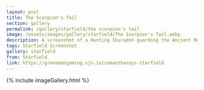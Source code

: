 ```yaml
---
layout: post
title: The Scorpion's Tail
section: gallery
permalink: /gallery/starfield/the scorpion's tail
image: /assets/images/gallery/starfield/The Scorpion's Tail.webp
description: A screenshot of a Hunting Ikuradon guarding the Ancient Ruins on Hyla II from Starfield, taken by Samantha Says.
tags: Starfield Screenshot
gallery: starfield
from: Starfield
link: https://greenmangaming.sjv.io/samanthasays-starfield
---
```

{% include imageGallery.html %}